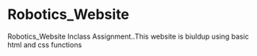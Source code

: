 # Robotics_Website
Robotics_Website
Inclass Assignment..This website is biuldup using basic html and css functions 
